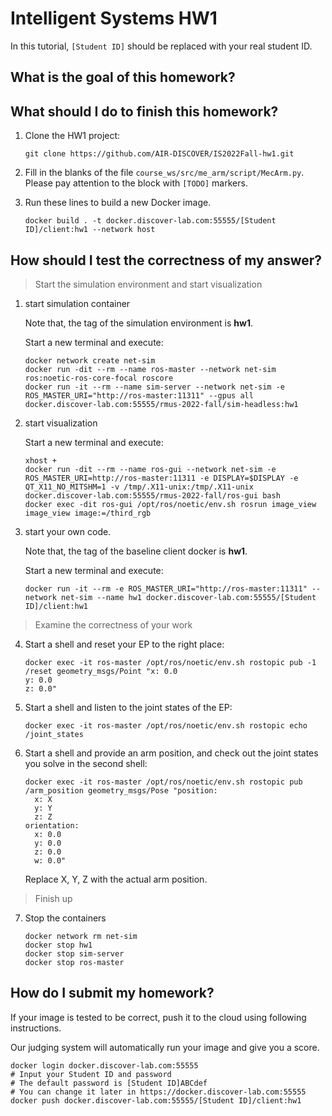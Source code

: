 # Intelligent Systems HW1

In this tutorial, `[Student ID]` should be replaced with your real student ID.

## What is the goal of this homework?

## What should I do to finish this homework?

1. Clone the HW1 project:
    ```shell
    git clone https://github.com/AIR-DISCOVER/IS2022Fall-hw1.git
    ```

2. Fill in the blanks of the file `course_ws/src/me_arm/script/MecArm.py`. Please pay attention to the block with `[TODO]` markers.

3. Run these lines to build a new Docker image.
    ```shell
    docker build . -t docker.discover-lab.com:55555/[Student ID]/client:hw1 --network host
    ```

## How should I test the correctness of my answer?

> Start the simulation environment and start visualization

1. start simulation container

   Note that, the tag of the simulation environment is **hw1**.

   Start a new terminal and execute:

   ```shell
   docker network create net-sim
   docker run -dit --rm --name ros-master --network net-sim ros:noetic-ros-core-focal roscore
   docker run -it --rm --name sim-server --network net-sim -e ROS_MASTER_URI="http://ros-master:11311" --gpus all docker.discover-lab.com:55555/rmus-2022-fall/sim-headless:hw1
   ```

2. start visualization

   Start a new terminal and execute:

   ```shell
   xhost +
   docker run -dit --rm --name ros-gui --network net-sim -e ROS_MASTER_URI=http://ros-master:11311 -e DISPLAY=$DISPLAY -e QT_X11_NO_MITSHM=1 -v /tmp/.X11-unix:/tmp/.X11-unix docker.discover-lab.com:55555/rmus-2022-fall/ros-gui bash
   docker exec -dit ros-gui /opt/ros/noetic/env.sh rosrun image_view image_view image:=/third_rgb
   ```

3. start your own code.

   Note that, the tag of the baseline client docker is **hw1**.

   Start a new terminal and execute:

   ```shell
   docker run -it --rm -e ROS_MASTER_URI="http://ros-master:11311" --network net-sim --name hw1 docker.discover-lab.com:55555/[Student ID]/client:hw1
   ```

> Examine the correctness of your work

4. Start a shell and reset your EP to the right place:

   ```shell
   docker exec -it ros-master /opt/ros/noetic/env.sh rostopic pub -1 /reset geometry_msgs/Point "x: 0.0
   y: 0.0
   z: 0.0"
   ```

5. Start a shell and listen to the joint states of the EP:

   ```shell
   docker exec -it ros-master /opt/ros/noetic/env.sh rostopic echo /joint_states
   ```

6. Start a shell and provide an arm position, and check out the joint states you solve in the second shell:

   ```shell
   docker exec -it ros-master /opt/ros/noetic/env.sh rostopic pub /arm_position geometry_msgs/Pose "position:
     x: X
     y: Y
     z: Z
   orientation:
     x: 0.0
     y: 0.0
     z: 0.0
     w: 0.0"
   ```

   Replace X, Y, Z with the actual arm position.


> Finish up
7. Stop the containers

   ```shell
   docker network rm net-sim
   docker stop hw1
   docker stop sim-server
   docker stop ros-master
   ```

## How do I submit my homework?

If your image is tested to be correct, push it to the cloud using following instructions.

Our judging system will automatically run your image and give you a score.
    
```shell
docker login docker.discover-lab.com:55555
# Input your Student ID and password
# The default password is [Student ID]ABCdef
# You can change it later in https://docker.discover-lab.com:55555
docker push docker.discover-lab.com:55555/[Student ID]/client:hw1
```
